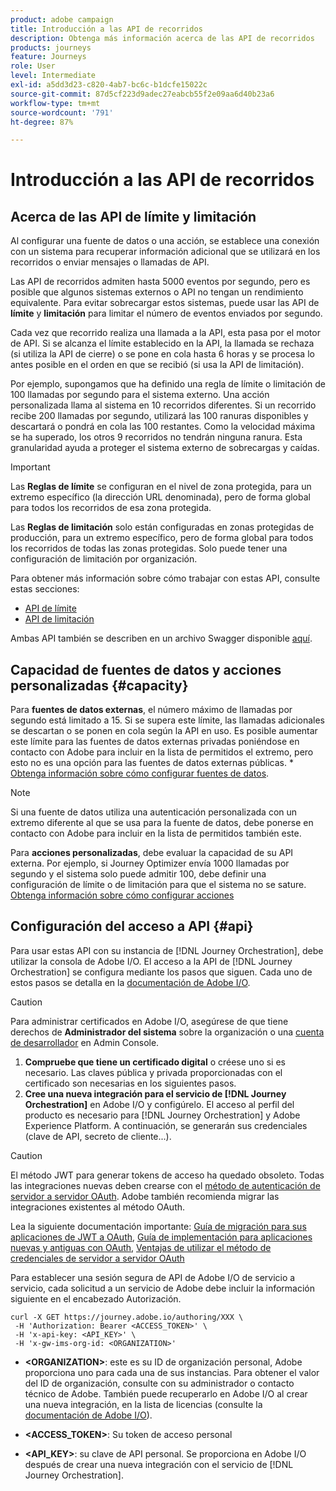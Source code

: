 ```yaml
---
product: adobe campaign
title: Introducción a las API de recorridos
description: Obtenga más información acerca de las API de recorridos
products: journeys
feature: Journeys
role: User
level: Intermediate
exl-id: a5dd3d23-c820-4ab7-bc6c-b1dcfe15022c
source-git-commit: 87d5cf223d9adec27eabcb55f2e09aa6d40b23a6
workflow-type: tm+mt
source-wordcount: '791'
ht-degree: 87%

---
```


# Introducción a las API de recorridos

## Acerca de las API de límite y limitación

Al configurar una fuente de datos o una acción, se establece una conexión con un sistema para recuperar información adicional que se utilizará en los recorridos o enviar mensajes o llamadas de API.

Las API de recorridos admiten hasta 5000 eventos por segundo, pero es posible que algunos sistemas externos o API no tengan un rendimiento equivalente. Para evitar sobrecargar estos sistemas, puede usar las API de **límite** y **limitación** para limitar el número de eventos enviados por segundo.

Cada vez que recorrido realiza una llamada a la API, esta pasa por el motor de API. Si se alcanza el límite establecido en la API, la llamada se rechaza (si utiliza la API de cierre) o se pone en cola hasta 6 horas y se procesa lo antes posible en el orden en que se recibió (si usa la API de limitación).

Por ejemplo, supongamos que ha definido una regla de límite o limitación de 100 llamadas por segundo para el sistema externo. Una acción personalizada llama al sistema en 10 recorridos diferentes. Si un recorrido recibe 200 llamadas por segundo, utilizará las 100 ranuras disponibles y descartará o pondrá en cola las 100 restantes. Como la velocidad máxima se ha superado, los otros 9 recorridos no tendrán ninguna ranura. Esta granularidad ayuda a proteger el sistema externo de sobrecargas y caídas.

>[!IMPORTANT]
>
>Las **Reglas de límite** se configuran en el nivel de zona protegida, para un extremo específico (la dirección URL denominada), pero de forma global para todos los recorridos de esa zona protegida.
>
>Las **Reglas de limitación** solo están configuradas en zonas protegidas de producción, para un extremo específico, pero de forma global para todos los recorridos de todas las zonas protegidas. Solo puede tener una configuración de limitación por organización.

Para obtener más información sobre cómo trabajar con estas API, consulte estas secciones:

* [API de límite](capping.md)
* [API de limitación](throttling.md)

Ambas API también se describen en un archivo Swagger disponible [aquí](https://adobedocs.github.io/JourneyAPI/docs/).

## Capacidad de fuentes de datos y acciones personalizadas {#capacity}

Para **fuentes de datos externas**, el número máximo de llamadas por segundo está limitado a 15. Si se supera este límite, las llamadas adicionales se descartan o se ponen en cola según la API en uso. Es posible aumentar este límite para las fuentes de datos externas privadas poniéndose en contacto con Adobe para incluir en la lista de permitidos el extremo, pero esto no es una opción para las fuentes de datos externas públicas. * [Obtenga información sobre cómo configurar fuentes de datos](../datasource/about-data-sources.md).

>[!NOTE]
>
>Si una fuente de datos utiliza una autenticación personalizada con un extremo diferente al que se usa para la fuente de datos, debe ponerse en contacto con Adobe para incluir en la lista de permitidos también este.

Para **acciones personalizadas**, debe evaluar la capacidad de su API externa. Por ejemplo, si Journey Optimizer envía 1000 llamadas por segundo y el sistema solo puede admitir 100, debe definir una configuración de límite o de limitación para que el sistema no se sature. [Obtenga información sobre cómo configurar acciones](../action/action.md)

## Configuración del acceso a API {#api}

Para usar estas API con su instancia de [!DNL Journey Orchestration], debe utilizar la consola de Adobe I/O. El acceso a la API de [!DNL Journey Orchestration] se configura mediante los pasos que siguen. Cada uno de estos pasos se detalla en la [documentación de Adobe I/O](https://www.adobe.io/authentication/auth-methods.html#!AdobeDocs/adobeio-auth/master/AuthenticationOverview/ServiceAccountIntegration.md).

>[!CAUTION]
>
>Para administrar certificados en Adobe I/O, asegúrese de que tiene derechos de <b>Administrador del sistema</b> sobre la organización o una [cuenta de desarrollador](https://helpx.adobe.com/es/enterprise/using/manage-developers.html) en Admin Console.

1. **Compruebe que tiene un certificado digital** o créese uno si es necesario. Las claves pública y privada proporcionadas con el certificado son necesarias en los siguientes pasos.
1. **Cree una nueva integración para el servicio de [!DNL Journey Orchestration]** en Adobe I/O y configúrelo. El acceso al perfil del producto es necesario para [!DNL Journey Orchestration] y Adobe Experience Platform. A continuación, se generarán sus credenciales (clave de API, secreto de cliente...).

>[!CAUTION]
>
>El método JWT para generar tokens de acceso ha quedado obsoleto. Todas las integraciones nuevas deben crearse con el [método de autenticación de servidor a servidor OAuth](https://experienceleague.adobe.com/docs/experience-platform/landing/platform-apis/api-authentication.html#select-oauth-server-to-server). Adobe también recomienda migrar las integraciones existentes al método OAuth.
>
>Lea la siguiente documentación importante:
>[Guía de migración para sus aplicaciones de JWT a OAuth](https://developer.adobe.com/developer-console/docs/guides/authentication/ServerToServerAuthentication/migration/),
>[Guía de implementación para aplicaciones nuevas y antiguas con OAuth](https://developer.adobe.com/developer-console/docs/guides/authentication/ServerToServerAuthentication/implementation/),
>[Ventajas de utilizar el método de credenciales de servidor a servidor OAuth ](https://developer.adobe.com/developer-console/docs/guides/authentication/ServerToServerAuthentication/migration/#why-oauth-server-to-server-credentials)

Para establecer una sesión segura de API de Adobe I/O de servicio a servicio, cada solicitud a un servicio de Adobe debe incluir la información siguiente en el encabezado Autorización.

```
curl -X GET https://journey.adobe.io/authoring/XXX \
 -H 'Authorization: Bearer <ACCESS_TOKEN>' \
 -H 'x-api-key: <API_KEY>' \
 -H 'x-gw-ims-org-id: <ORGANIZATION>'
```

* **&lt;ORGANIZATION>**: este es su ID de organización personal, Adobe proporciona uno para cada una de sus instancias. Para obtener el valor del ID de organización, consulte con su administrador o contacto técnico de Adobe. También puede recuperarlo en Adobe I/O al crear una nueva integración, en la lista de licencias (consulte la [documentación de Adobe I/O](https://www.adobe.io/authentication/auth-methods.html#!AdobeDocs/adobeio-auth/master/AuthenticationOverview/ServiceAccountIntegration.md)).

* **&lt;ACCESS_TOKEN>**: Su token de acceso personal

* **&lt;API_KEY>**: su clave de API personal. Se proporciona en Adobe I/O después de crear una nueva integración con el servicio de [!DNL Journey Orchestration].
